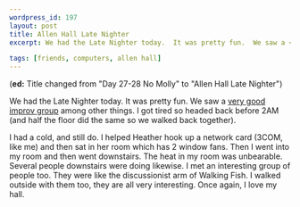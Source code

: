 ```yaml
--- 
wordpress_id: 197
layout: post
title: Allen Hall Late Nighter
excerpt: We had the Late Nighter today.  It was pretty fun.  We saw a <a href="http://www.spicyclamatto.org/">very good improv group</a> among other things.  I got tired so headed back before 2AM (and half the floor did the same so we walked back together).<p>I had a cold, and still do.  I helped Heather hook up a network card (3COM, like me) and then sat in her room which has 2 window fans.  Then I went into my room and then went downstairs.  The heat in my room was unbearable.  Several people downstairs were doing likewise.  I met an interesting group of people too.  They were like the discussionist arm of Walking Fish.  I walked outside with them too, they are all very interesting.  Once again, I love my hall.

tags: [friends, computers, allen hall]
---
```


(**ed:** Title changed from "Day 27-28 No Molly" to "Allen Hall Late Nighter")

We had the Late Nighter today.  It was pretty fun.  We saw a <a href="http://www.spicyclamatto.org/">very good improv group</a> among other things.  I got tired so headed back before 2AM (and half the floor did the same so we walked back together).<p>I had a cold, and still do.  I helped Heather hook up a network card (3COM, like me) and then sat in her room which has 2 window fans.  Then I went into my room and then went downstairs.  The heat in my room was unbearable.  Several people downstairs were doing likewise.  I met an interesting group of people too.  They were like the discussionist arm of Walking Fish.  I walked outside with them too, they are all very interesting.  Once again, I love my hall.
